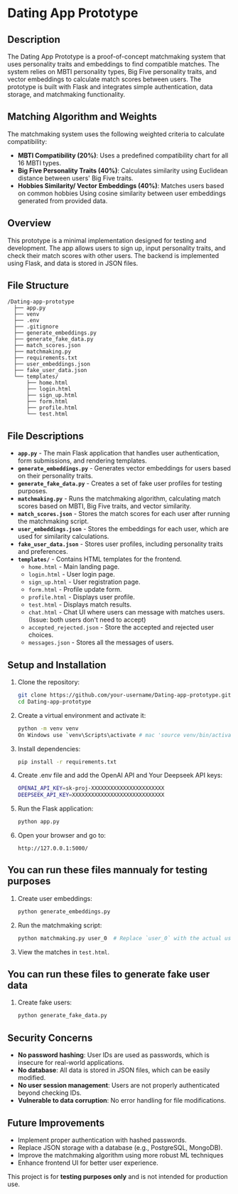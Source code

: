 # Dating App Prototype

## Description

The Dating App Prototype is a proof-of-concept matchmaking system that uses personality traits and embeddings to find compatible matches. The system relies on MBTI personality types, Big Five personality traits, and vector embeddings to calculate match scores between users. The prototype is built with Flask and integrates simple authentication, data storage, and matchmaking functionality.

## Matching Algorithm and Weights

The matchmaking system uses the following weighted criteria to calculate compatibility:

- **MBTI Compatibility (20%)**: Uses a predefined compatibility chart for all 16 MBTI types.
- **Big Five Personality Traits (40%)**: Calculates similarity using Euclidean distance between users' Big Five traits.
- **Hobbies Similarity/ Vector Embeddings (40%)**: Matches users based on common hobbies Using cosine similarity between user embeddings generated from provided data.

## Overview

This prototype is a minimal implementation designed for testing and development. The app allows users to sign up, input personality traits, and check their match scores with other users. The backend is implemented using Flask, and data is stored in JSON files.

## File Structure

```
/Dating-app-prototype
  ├── app.py
  ├── venv
  ├── .env
  ├── .gitignore
  ├── generate_embeddings.py
  ├── generate_fake_data.py
  ├── match_scores.json
  ├── matchmaking.py
  ├── requirements.txt
  ├── user_embeddings.json
  ├── fake_user_data.json
  └── templates/
      ├── home.html
      ├── login.html
      ├── sign_up.html
      ├── form.html
      ├── profile.html
      └── test.html
```

## File Descriptions

- **`app.py`** - The main Flask application that handles user authentication, form submissions, and rendering templates.
- **`generate_embeddings.py`** - Generates vector embeddings for users based on their personality traits.
- **`generate_fake_data.py`** - Creates a set of fake user profiles for testing purposes.
- **`matchmaking.py`** - Runs the matchmaking algorithm, calculating match scores based on MBTI, Big Five traits, and vector similarity.
- **`match_scores.json`** - Stores the match scores for each user after running the matchmaking script.
- **`user_embeddings.json`** - Stores the embeddings for each user, which are used for similarity calculations.
- **`fake_user_data.json`** - Stores user profiles, including personality traits and preferences.
- **`templates/`** - Contains HTML templates for the frontend.
  - `home.html` - Main landing page.
  - `login.html` - User login page.
  - `sign_up.html` - User registration page.
  - `form.html` - Profile update form.
  - `profile.html` - Displays user profile.
  - `test.html` - Displays match results.
  - `chat.html` - Chat UI where users can message with matches users. (Issue: both users don't need to accept)
  - `accepted_rejected.json` - Store the accepted and rejected user choices.
  - `messages.json` - Stores all the messages of users.

## Setup and Installation

1. Clone the repository:
   ```sh
   git clone https://github.com/your-username/Dating-app-prototype.git
   cd Dating-app-prototype
   ```
2. Create a virtual environment and activate it:
   ```sh
   python -m venv venv
   On Windows use `venv\Scripts\activate # mac 'source venv/bin/activate'
   ```
3. Install dependencies:
   ```sh
   pip install -r requirements.txt
   ```
4. Create .env file and add the OpenAI API and Your Deepseek API keys:
   ```sh
   OPENAI_API_KEY=sk-proj-XXXXXXXXXXXXXXXXXXXXXXX
   DEEPSEEK_API_KEY=XXXXXXXXXXXXXXXXXXXXXXXXXXXXX
   ```
5. Run the Flask application:
   ```sh
   python app.py
   ```
6. Open your browser and go to:
   ```
   http://127.0.0.1:5000/
   ```

## You can run these files mannualy for testing purposes

1. Create user embeddings:
   ```sh
   python generate_embeddings.py
   ```
2. Run the matchmaking script:
   ```sh
   python matchmaking.py user_0  # Replace `user_0` with the actual user ID (eg- user_1 , user_6)
   ```
3. View the matches in `test.html`.

## You can run these files to generate fake user data

1. Create fake users:
   ```sh
   python generate_fake_data.py
   ```

## Security Concerns

- **No password hashing**: User IDs are used as passwords, which is insecure for real-world applications.
- **No database**: All data is stored in JSON files, which can be easily modified.
- **No user session management**: Users are not properly authenticated beyond checking IDs.
- **Vulnerable to data corruption**: No error handling for file modifications.

## Future Improvements

- Implement proper authentication with hashed passwords.
- Replace JSON storage with a database (e.g., PostgreSQL, MongoDB).
- Improve the matchmaking algorithm using more robust ML techniques
- Enhance frontend UI for better user experience.

This project is for **testing purposes only** and is not intended for production use.
